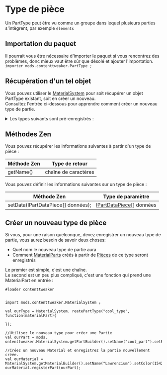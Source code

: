 # Type de pièce

Un PartType peut être vu comme un groupe dans lequel plusieurs parties s'intègrent, par exemple `éléments`

## Importation du paquet

Il pourrait vous être nécessaire d'importer le paquet si vous rencontrez des problèmes, donc mieux vaut être sûr que désolé et ajouter l'importation.  
`importer mods.contenttweaker.PartType ;`

## Récupération d'un tel objet

Vous pouvez utiliser le [MaterialSystem](/Mods/ContentTweaker/Materials/MaterialSystem/) pour soit récupérer un objet PartType existant, soit en créer un nouveau.  
Consultez l'entrée ci-dessous pour apprendre comment créer un nouveau type de partie.

<details>
    <summary>Les types suivants sont pré-enregistrés :</summary>
    <ul>
        <li>Élément</li>
        <li>Bloquer</li>
        <li>minerai</li>
        <li>fluide</li>
        <li>armure</li>
        <li>minecart</li>
    </ul>
</details>

## Méthodes Zen

Vous pouvez récupérer les informations suivantes à partir d'un type de pièce :

| Méthode Zen | Type de retour       |
| ----------- | -------------------- |
| getName()   | chaîne de caractères |

Vous pouvez définir les informations suivantes sur un type de pièce :

| Méthode Zen                        | Type de paramètre                                                               |
| ---------------------------------- | ------------------------------------------------------------------------------- |
| setData(IPartDataPiece[] données); | [IPartDataPiece](/Mods/ContentTweaker/Materials/Parts/PartDataPiece/)[] données |

## Créer un nouveau type de pièce

Si vous, pour une raison quelconque, devez enregistrer un nouveau type de partie, vous aurez besoin de savoir deux choses:

- Quel nom le nouveau type de partie aura
- Comment [MaterialParts](/Mods/ContentTweaker/Materials/Materials/MaterialPart/) créés à partir de [Pièces](/Mods/ContentTweaker/Materials/Parts/Part/) de ce type seront enregistrés

Le premier est simple, c'est une chaîne.  
Le second est un peu plus compliqué, c'est une fonction qui prend une MaterialPart en entrée :

```zenscript
#loader contenttweaker


import mods.contenttweaker.MaterialSystem ;

val ourType = MaterialSystem. reatePartType("cool_type", function(materialPart){

});

//Utilisez le nouveau type pour créer une Partie
val ourPart = mods. ontenttweaker.MaterialSystem.getPartBuilder().setName("cool_part").setPartType(ourType).build();

//Créez un nouveau Material et enregistrez la partie nouvellement créée.
val ourMaterial = MaterialSystem.getMaterialBuilder().setName("Lawrencium").setColor(15426660).build();
ourMaterial.registerPart(ourPart);

```